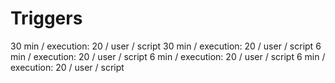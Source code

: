 # Triggers

30 min / execution: 20 / user / script
30 min / execution: 20 / user / script
6 min / execution: 20 / user / script
6 min / execution: 20 / user / script
6 min / execution: 20 / user / script

